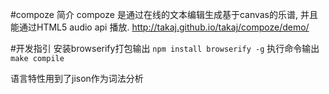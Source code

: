 #compoze
简介
compoze 是通过在线的文本编辑生成基于canvas的乐谱, 并且能通过HTML5 audio api 播放.
http://takaj.github.io/takaj/compoze/demo/

#开发指引
安装browserify打包输出 `npm install browserify -g`
执行命令输出 `make compile`


语言特性用到了jison作为词法分析

